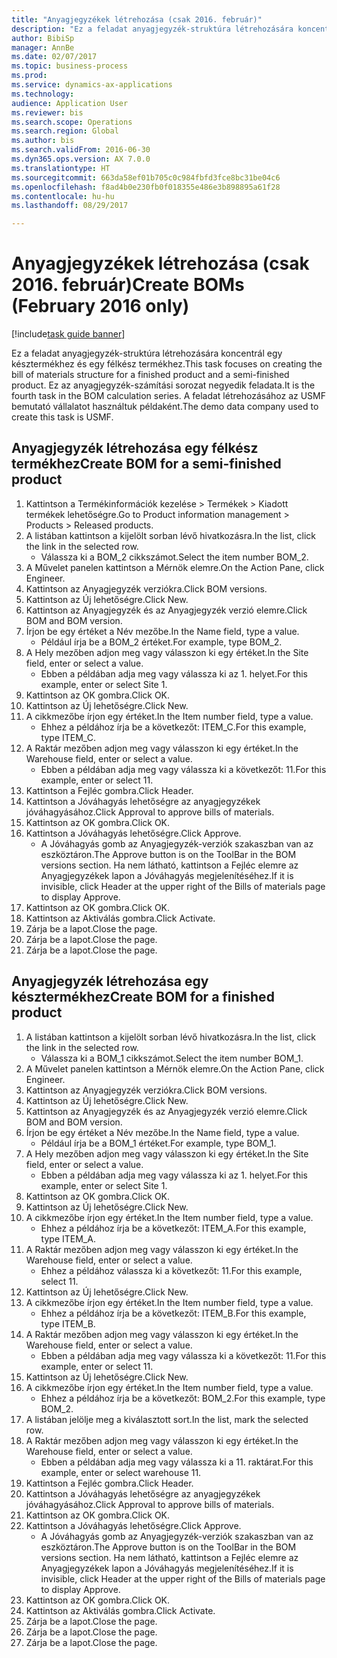 ```yaml
--- 
title: "Anyagjegyzékek létrehozása (csak 2016. február)"
description: "Ez a feladat anyagjegyzék-struktúra létrehozására koncentrál egy késztermékhez és egy félkész termékhez."
author: BibiSp
manager: AnnBe
ms.date: 02/07/2017
ms.topic: business-process
ms.prod: 
ms.service: dynamics-ax-applications
ms.technology: 
audience: Application User
ms.reviewer: bis
ms.search.scope: Operations
ms.search.region: Global
ms.author: bis
ms.search.validFrom: 2016-06-30
ms.dyn365.ops.version: AX 7.0.0
ms.translationtype: HT
ms.sourcegitcommit: 663da58ef01b705c0c984fbfd3fce8bc31be04c6
ms.openlocfilehash: f8ad4b0e230fb0f018355e486e3b898895a61f28
ms.contentlocale: hu-hu
ms.lasthandoff: 08/29/2017

---
```

# <a name="create-boms-february-2016-only"></a><span data-ttu-id="09503-103">Anyagjegyzékek létrehozása (csak 2016. február)</span><span class="sxs-lookup"><span data-stu-id="09503-103">Create BOMs (February 2016 only)</span></span>

[!include[task guide banner](../../includes/task-guide-banner.md)]

<span data-ttu-id="09503-104">Ez a feladat anyagjegyzék-struktúra létrehozására koncentrál egy késztermékhez és egy félkész termékhez.</span><span class="sxs-lookup"><span data-stu-id="09503-104">This task focuses on creating the bill of materials structure for a finished product and a semi-finished product.</span></span> <span data-ttu-id="09503-105">Ez az anyagjegyzék-számítási sorozat negyedik feladata.</span><span class="sxs-lookup"><span data-stu-id="09503-105">It is the fourth task in the BOM calculation series.</span></span> <span data-ttu-id="09503-106">A feladat létrehozásához az USMF bemutató vállalatot használtuk példaként.</span><span class="sxs-lookup"><span data-stu-id="09503-106">The demo data company used to create this task is USMF.</span></span>


## <a name="create-bom-for-a-semi-finished-product"></a><span data-ttu-id="09503-107">Anyagjegyzék létrehozása egy félkész termékhez</span><span class="sxs-lookup"><span data-stu-id="09503-107">Create BOM for a semi-finished product</span></span>
1. <span data-ttu-id="09503-108">Kattintson a Termékinformációk kezelése > Termékek > Kiadott termékek lehetőségre.</span><span class="sxs-lookup"><span data-stu-id="09503-108">Go to Product information management > Products > Released products.</span></span>
2. <span data-ttu-id="09503-109">A listában kattintson a kijelölt sorban lévő hivatkozásra.</span><span class="sxs-lookup"><span data-stu-id="09503-109">In the list, click the link in the selected row.</span></span>
    * <span data-ttu-id="09503-110">Válassza ki a BOM_2 cikkszámot.</span><span class="sxs-lookup"><span data-stu-id="09503-110">Select the item number BOM_2.</span></span>  
3. <span data-ttu-id="09503-111">A Művelet panelen kattintson a Mérnök elemre.</span><span class="sxs-lookup"><span data-stu-id="09503-111">On the Action Pane, click Engineer.</span></span>
4. <span data-ttu-id="09503-112">Kattintson az Anyagjegyzék verziókra.</span><span class="sxs-lookup"><span data-stu-id="09503-112">Click BOM versions.</span></span>
5. <span data-ttu-id="09503-113">Kattintson az Új lehetőségre.</span><span class="sxs-lookup"><span data-stu-id="09503-113">Click New.</span></span>
6. <span data-ttu-id="09503-114">Kattintson az Anyagjegyzék és az Anyagjegyzék verzió elemre.</span><span class="sxs-lookup"><span data-stu-id="09503-114">Click BOM and BOM version.</span></span>
7. <span data-ttu-id="09503-115">Írjon be egy értéket a Név mezőbe.</span><span class="sxs-lookup"><span data-stu-id="09503-115">In the Name field, type a value.</span></span>
    * <span data-ttu-id="09503-116">Például írja be a BOM_2 értéket.</span><span class="sxs-lookup"><span data-stu-id="09503-116">For example, type BOM_2.</span></span>  
8. <span data-ttu-id="09503-117">A Hely mezőben adjon meg vagy válasszon ki egy értéket.</span><span class="sxs-lookup"><span data-stu-id="09503-117">In the Site field, enter or select a value.</span></span>
    * <span data-ttu-id="09503-118">Ebben a példában adja meg vagy válassza ki az 1. helyet.</span><span class="sxs-lookup"><span data-stu-id="09503-118">For this example, enter or select Site 1.</span></span>  
9. <span data-ttu-id="09503-119">Kattintson az OK gombra.</span><span class="sxs-lookup"><span data-stu-id="09503-119">Click OK.</span></span>
10. <span data-ttu-id="09503-120">Kattintson az Új lehetőségre.</span><span class="sxs-lookup"><span data-stu-id="09503-120">Click New.</span></span>
11. <span data-ttu-id="09503-121">A cikkmezőbe írjon egy értéket.</span><span class="sxs-lookup"><span data-stu-id="09503-121">In the Item number field, type a value.</span></span>
    * <span data-ttu-id="09503-122">Ehhez a példához írja be a következőt: ITEM_C.</span><span class="sxs-lookup"><span data-stu-id="09503-122">For this example, type ITEM_C.</span></span>  
12. <span data-ttu-id="09503-123">A Raktár mezőben adjon meg vagy válasszon ki egy értéket.</span><span class="sxs-lookup"><span data-stu-id="09503-123">In the Warehouse field, enter or select a value.</span></span>
    * <span data-ttu-id="09503-124">Ebben a példában adja meg vagy válassza ki a következőt: 11.</span><span class="sxs-lookup"><span data-stu-id="09503-124">For this example, enter or select 11.</span></span>  
13. <span data-ttu-id="09503-125">Kattintson a Fejléc gombra.</span><span class="sxs-lookup"><span data-stu-id="09503-125">Click Header.</span></span>
14. <span data-ttu-id="09503-126">Kattintson a Jóváhagyás lehetőségre az anyagjegyzékek jóváhagyásához.</span><span class="sxs-lookup"><span data-stu-id="09503-126">Click Approval to approve bills of materials.</span></span>
15. <span data-ttu-id="09503-127">Kattintson az OK gombra.</span><span class="sxs-lookup"><span data-stu-id="09503-127">Click OK.</span></span>
16. <span data-ttu-id="09503-128">Kattintson a Jóváhagyás lehetőségre.</span><span class="sxs-lookup"><span data-stu-id="09503-128">Click Approve.</span></span>
    * <span data-ttu-id="09503-129">A Jóváhagyás gomb az Anyagjegyzék-verziók szakaszban van az eszköztáron.</span><span class="sxs-lookup"><span data-stu-id="09503-129">The Approve button is on the ToolBar in the  BOM versions section.</span></span> <span data-ttu-id="09503-130">Ha nem látható, kattintson a Fejléc elemre az Anyagjegyzékek lapon a Jóváhagyás megjelenítéséhez.</span><span class="sxs-lookup"><span data-stu-id="09503-130">If it is invisible, click Header at the upper right of the Bills of materials page to display Approve.</span></span>  
17. <span data-ttu-id="09503-131">Kattintson az OK gombra.</span><span class="sxs-lookup"><span data-stu-id="09503-131">Click OK.</span></span>
18. <span data-ttu-id="09503-132">Kattintson az Aktiválás gombra.</span><span class="sxs-lookup"><span data-stu-id="09503-132">Click Activate.</span></span>
19. <span data-ttu-id="09503-133">Zárja be a lapot.</span><span class="sxs-lookup"><span data-stu-id="09503-133">Close the page.</span></span>
20. <span data-ttu-id="09503-134">Zárja be a lapot.</span><span class="sxs-lookup"><span data-stu-id="09503-134">Close the page.</span></span>
21. <span data-ttu-id="09503-135">Zárja be a lapot.</span><span class="sxs-lookup"><span data-stu-id="09503-135">Close the page.</span></span>

## <a name="create-bom-for-a-finished-product"></a><span data-ttu-id="09503-136">Anyagjegyzék létrehozása egy késztermékhez</span><span class="sxs-lookup"><span data-stu-id="09503-136">Create BOM for a finished product</span></span>
1. <span data-ttu-id="09503-137">A listában kattintson a kijelölt sorban lévő hivatkozásra.</span><span class="sxs-lookup"><span data-stu-id="09503-137">In the list, click the link in the selected row.</span></span>
    * <span data-ttu-id="09503-138">Válassza ki a BOM_1 cikkszámot.</span><span class="sxs-lookup"><span data-stu-id="09503-138">Select the item number BOM_1.</span></span>  
2. <span data-ttu-id="09503-139">A Művelet panelen kattintson a Mérnök elemre.</span><span class="sxs-lookup"><span data-stu-id="09503-139">On the Action Pane, click Engineer.</span></span>
3. <span data-ttu-id="09503-140">Kattintson az Anyagjegyzék verziókra.</span><span class="sxs-lookup"><span data-stu-id="09503-140">Click BOM versions.</span></span>
4. <span data-ttu-id="09503-141">Kattintson az Új lehetőségre.</span><span class="sxs-lookup"><span data-stu-id="09503-141">Click New.</span></span>
5. <span data-ttu-id="09503-142">Kattintson az Anyagjegyzék és az Anyagjegyzék verzió elemre.</span><span class="sxs-lookup"><span data-stu-id="09503-142">Click BOM and BOM version.</span></span>
6. <span data-ttu-id="09503-143">Írjon be egy értéket a Név mezőbe.</span><span class="sxs-lookup"><span data-stu-id="09503-143">In the Name field, type a value.</span></span>
    * <span data-ttu-id="09503-144">Például írja be a BOM_1 értéket.</span><span class="sxs-lookup"><span data-stu-id="09503-144">For example, type BOM_1.</span></span>  
7. <span data-ttu-id="09503-145">A Hely mezőben adjon meg vagy válasszon ki egy értéket.</span><span class="sxs-lookup"><span data-stu-id="09503-145">In the Site field, enter or select a value.</span></span>
    * <span data-ttu-id="09503-146">Ebben a példában adja meg vagy válassza ki az 1. helyet.</span><span class="sxs-lookup"><span data-stu-id="09503-146">For this example, enter or select Site 1.</span></span>  
8. <span data-ttu-id="09503-147">Kattintson az OK gombra.</span><span class="sxs-lookup"><span data-stu-id="09503-147">Click OK.</span></span>
9. <span data-ttu-id="09503-148">Kattintson az Új lehetőségre.</span><span class="sxs-lookup"><span data-stu-id="09503-148">Click New.</span></span>
10. <span data-ttu-id="09503-149">A cikkmezőbe írjon egy értéket.</span><span class="sxs-lookup"><span data-stu-id="09503-149">In the Item number field, type a value.</span></span>
    * <span data-ttu-id="09503-150">Ehhez a példához írja be a következőt: ITEM_A.</span><span class="sxs-lookup"><span data-stu-id="09503-150">For this example, type ITEM_A.</span></span>  
11. <span data-ttu-id="09503-151">A Raktár mezőben adjon meg vagy válasszon ki egy értéket.</span><span class="sxs-lookup"><span data-stu-id="09503-151">In the Warehouse field, enter or select a value.</span></span>
    * <span data-ttu-id="09503-152">Ehhez a példához válassza ki a következőt: 11.</span><span class="sxs-lookup"><span data-stu-id="09503-152">For this example, select 11.</span></span>  
12. <span data-ttu-id="09503-153">Kattintson az Új lehetőségre.</span><span class="sxs-lookup"><span data-stu-id="09503-153">Click New.</span></span>
13. <span data-ttu-id="09503-154">A cikkmezőbe írjon egy értéket.</span><span class="sxs-lookup"><span data-stu-id="09503-154">In the Item number field, type a value.</span></span>
    * <span data-ttu-id="09503-155">Ehhez a példához írja be a következőt: ITEM_B.</span><span class="sxs-lookup"><span data-stu-id="09503-155">For this example, type ITEM_B.</span></span>  
14. <span data-ttu-id="09503-156">A Raktár mezőben adjon meg vagy válasszon ki egy értéket.</span><span class="sxs-lookup"><span data-stu-id="09503-156">In the Warehouse field, enter or select a value.</span></span>
    * <span data-ttu-id="09503-157">Ebben a példában adja meg vagy válassza ki a következőt: 11.</span><span class="sxs-lookup"><span data-stu-id="09503-157">For this example, enter or select 11.</span></span>  
15. <span data-ttu-id="09503-158">Kattintson az Új lehetőségre.</span><span class="sxs-lookup"><span data-stu-id="09503-158">Click New.</span></span>
16. <span data-ttu-id="09503-159">A cikkmezőbe írjon egy értéket.</span><span class="sxs-lookup"><span data-stu-id="09503-159">In the Item number field, type a value.</span></span>
    * <span data-ttu-id="09503-160">Ehhez a példához írja be a következőt: BOM_2.</span><span class="sxs-lookup"><span data-stu-id="09503-160">For this example, type BOM_2.</span></span>  
17. <span data-ttu-id="09503-161">A listában jelölje meg a kiválasztott sort.</span><span class="sxs-lookup"><span data-stu-id="09503-161">In the list, mark the selected row.</span></span>
18. <span data-ttu-id="09503-162">A Raktár mezőben adjon meg vagy válasszon ki egy értéket.</span><span class="sxs-lookup"><span data-stu-id="09503-162">In the Warehouse field, enter or select a value.</span></span>
    * <span data-ttu-id="09503-163">Ebben a példában adja meg vagy válassza ki a 11. raktárat.</span><span class="sxs-lookup"><span data-stu-id="09503-163">For this example, enter or select warehouse 11.</span></span>  
19. <span data-ttu-id="09503-164">Kattintson a Fejléc gombra.</span><span class="sxs-lookup"><span data-stu-id="09503-164">Click Header.</span></span>
20. <span data-ttu-id="09503-165">Kattintson a Jóváhagyás lehetőségre az anyagjegyzékek jóváhagyásához.</span><span class="sxs-lookup"><span data-stu-id="09503-165">Click Approval to approve bills of materials.</span></span>
21. <span data-ttu-id="09503-166">Kattintson az OK gombra.</span><span class="sxs-lookup"><span data-stu-id="09503-166">Click OK.</span></span>
22. <span data-ttu-id="09503-167">Kattintson a Jóváhagyás lehetőségre.</span><span class="sxs-lookup"><span data-stu-id="09503-167">Click Approve.</span></span>
    * <span data-ttu-id="09503-168">A Jóváhagyás gomb az Anyagjegyzék-verziók szakaszban van az eszköztáron.</span><span class="sxs-lookup"><span data-stu-id="09503-168">The Approve button is on the ToolBar in the  BOM versions section.</span></span> <span data-ttu-id="09503-169">Ha nem látható, kattintson a Fejléc elemre az Anyagjegyzékek lapon a Jóváhagyás megjelenítéséhez.</span><span class="sxs-lookup"><span data-stu-id="09503-169">If it is invisible, click Header at the upper right of the Bills of materials page to display Approve.</span></span>  
23. <span data-ttu-id="09503-170">Kattintson az OK gombra.</span><span class="sxs-lookup"><span data-stu-id="09503-170">Click OK.</span></span>
24. <span data-ttu-id="09503-171">Kattintson az Aktiválás gombra.</span><span class="sxs-lookup"><span data-stu-id="09503-171">Click Activate.</span></span>
25. <span data-ttu-id="09503-172">Zárja be a lapot.</span><span class="sxs-lookup"><span data-stu-id="09503-172">Close the page.</span></span>
26. <span data-ttu-id="09503-173">Zárja be a lapot.</span><span class="sxs-lookup"><span data-stu-id="09503-173">Close the page.</span></span>
27. <span data-ttu-id="09503-174">Zárja be a lapot.</span><span class="sxs-lookup"><span data-stu-id="09503-174">Close the page.</span></span>



